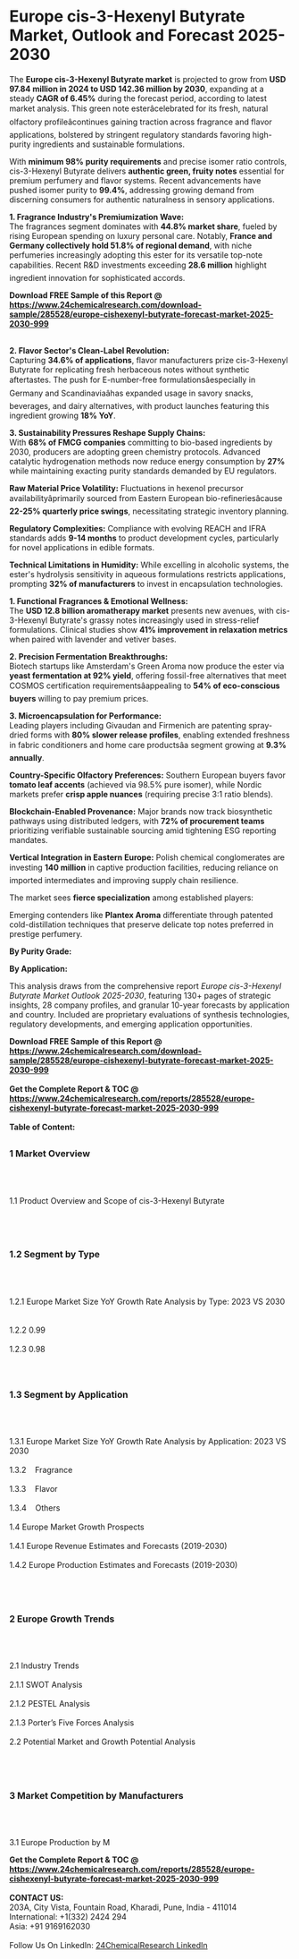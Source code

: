 <h1>Europe cis-3-Hexenyl Butyrate Market, Outlook and Forecast 2025-2030</h1><p>The <strong>Europe cis-3-Hexenyl Butyrate market</strong> is projected to grow from <strong>USD 97.84 million in 2024 to USD 142.36 million by 2030</strong>, expanding at a steady <strong>CAGR of 6.45%</strong> during the forecast period, according to latest market analysis. This green note esterâcelebrated for its fresh, natural olfactory profileâcontinues gaining traction across fragrance and flavor applications, bolstered by stringent regulatory standards favoring high-purity ingredients and sustainable formulations.</p><p>With <strong>minimum 98% purity requirements</strong> and precise isomer ratio controls, cis-3-Hexenyl Butyrate delivers <strong>authentic green, fruity notes</strong> essential for premium perfumery and flavor systems. Recent advancements have pushed isomer purity to <strong>99.4%</strong>, addressing growing demand from discerning consumers for authentic naturalness in sensory applications.</p><p><strong>1. Fragrance Industry's Premiumization Wave:</strong><br>
The fragrances segment dominates with <strong>44.8% market share</strong>, fueled by rising European spending on luxury personal care. Notably, <strong>France and Germany collectively hold 51.8% of regional demand</strong>, with niche perfumeries increasingly adopting this ester for its versatile top-note capabilities. Recent R&amp;D investments exceeding <strong>28.6 million</strong> highlight ingredient innovation for sophisticated accords.</p><div><b>Download FREE Sample of this Report @ 
            <a href="https://www.24chemicalresearch.com/download-sample/285528/europe-cishexenyl-butyrate-forecast-market-2025-2030-999">
            https://www.24chemicalresearch.com/download-sample/285528/europe-cishexenyl-butyrate-forecast-market-2025-2030-999</a></b></div><br><p><strong>2. Flavor Sector's Clean-Label Revolution:</strong><br>
Capturing <strong>34.6% of applications</strong>, flavor manufacturers prize cis-3-Hexenyl Butyrate for replicating fresh herbaceous notes without synthetic aftertastes. The push for E-number-free formulationsâespecially in Germany and Scandinaviaâhas expanded usage in savory snacks, beverages, and dairy alternatives, with product launches featuring this ingredient growing <strong>18% YoY</strong>.</p><p><strong>3. Sustainability Pressures Reshape Supply Chains:</strong><br>
With <strong>68% of FMCG companies</strong> committing to bio-based ingredients by 2030, producers are adopting green chemistry protocols. Advanced catalytic hydrogenation methods now reduce energy consumption by <strong>27%</strong> while maintaining exacting purity standards demanded by EU regulators.</p><p><strong>Raw Material Price Volatility:</strong> Fluctuations in hexenol precursor availabilityâprimarily sourced from Eastern European bio-refineriesâcause <strong>22-25% quarterly price swings</strong>, necessitating strategic inventory planning.</p><p><strong>Regulatory Complexities:</strong> Compliance with evolving REACH and IFRA standards adds <strong>9-14 months</strong> to product development cycles, particularly for novel applications in edible formats.</p><p><strong>Technical Limitations in Humidity:</strong> While excelling in alcoholic systems, the ester's hydrolysis sensitivity in aqueous formulations restricts applications, prompting <strong>32% of manufacturers</strong> to invest in encapsulation technologies.</p><p><strong>1. Functional Fragrances &amp; Emotional Wellness:</strong><br>
The <strong>USD 12.8 billion aromatherapy market</strong> presents new avenues, with cis-3-Hexenyl Butyrate's grassy notes increasingly used in stress-relief formulations. Clinical studies show <strong>41% improvement in relaxation metrics</strong> when paired with lavender and vetiver bases.</p><p><strong>2. Precision Fermentation Breakthroughs:</strong><br>
Biotech startups like Amsterdam's Green Aroma now produce the ester via <strong>yeast fermentation at 92% yield</strong>, offering fossil-free alternatives that meet COSMOS certification requirementsâappealing to <strong>54% of eco-conscious buyers</strong> willing to pay premium prices.</p><p><strong>3. Microencapsulation for Performance:</strong><br>
Leading players including Givaudan and Firmenich are patenting spray-dried forms with <strong>80% slower release profiles</strong>, enabling extended freshness in fabric conditioners and home care productsâa segment growing at <strong>9.3% annually</strong>.</p><p><strong>Country-Specific Olfactory Preferences:</strong> Southern European buyers favor <strong>tomato leaf accents</strong> (achieved via 98.5% pure isomer), while Nordic markets prefer <strong>crisp apple nuances</strong> (requiring precise 3:1 ratio blends).</p><p><strong>Blockchain-Enabled Provenance:</strong> Major brands now track biosynthetic pathways using distributed ledgers, with <strong>72% of procurement teams</strong> prioritizing verifiable sustainable sourcing amid tightening ESG reporting mandates.</p><p><strong>Vertical Integration in Eastern Europe:</strong> Polish chemical conglomerates are investing <strong>140 million</strong> in captive production facilities, reducing reliance on imported intermediates and improving supply chain resilience.</p><p>The market sees <strong>fierce specialization</strong> among established players:</p><p>Emerging contenders like <strong>Plantex Aroma</strong> differentiate through patented cold-distillation techniques that preserve delicate top notes preferred in prestige perfumery.</p><p><strong>By Purity Grade:</strong></p><p><strong>By Application:</strong></p><p>This analysis draws from the comprehensive report <em>Europe cis-3-Hexenyl Butyrate Market Outlook 2025-2030</em>, featuring 130+ pages of strategic insights, 28 company profiles, and granular 10-year forecasts by application and country. Included are proprietary evaluations of synthesis technologies, regulatory developments, and emerging application opportunities.</p><div><b>Download FREE Sample of this Report @ 
            <a href="https://www.24chemicalresearch.com/download-sample/285528/europe-cishexenyl-butyrate-forecast-market-2025-2030-999">
            https://www.24chemicalresearch.com/download-sample/285528/europe-cishexenyl-butyrate-forecast-market-2025-2030-999</a></b></div><br><div><b>Get the Complete Report & TOC @ 
            <a href="https://www.24chemicalresearch.com/reports/285528/europe-cishexenyl-butyrate-forecast-market-2025-2030-999">
            https://www.24chemicalresearch.com/reports/285528/europe-cishexenyl-butyrate-forecast-market-2025-2030-999</a></b></div><br>
            <b>Table of Content:</b><p><h2><span style="font-size:16px"><strong>1 Market Overview&nbsp;&nbsp; &nbsp;</strong></span></h2><br />
<br />
<p>1.1 Product Overview and Scope of cis-3-Hexenyl Butyrate&nbsp;</p><br />
<br />
<h2><strong><span style="font-size:16px">1.2 Segment by Type&nbsp;&nbsp; &nbsp;</span></strong></h2><br />
<br />
<p>1.2.1 Europe Market Size YoY Growth Rate Analysis by Type: 2023 VS 2030&nbsp;&nbsp; &nbsp;<br /><br />
1.2.2 0.99&nbsp;&nbsp; &nbsp;<br /><br />
1.2.3 0.98<br /><br />
<br />
<h2><span style="font-size:16px"><strong>1.3 Segment by Application&nbsp;&nbsp;</strong></span></h2><br />
<br />
<p>1.3.1 Europe Market Size YoY Growth Rate Analysis by Application: 2023 VS 2030&nbsp;&nbsp; &nbsp;<br /><br />
1.3.2&nbsp;&nbsp; &nbsp;Fragrance<br /><br />
1.3.3&nbsp;&nbsp; &nbsp;Flavor<br /><br />
1.3.4&nbsp;&nbsp; &nbsp;Others<br /><br />
1.4 Europe Market Growth Prospects&nbsp;&nbsp; &nbsp;<br /><br />
1.4.1 Europe Revenue Estimates and Forecasts (2019-2030)&nbsp;&nbsp; &nbsp;<br /><br />
1.4.2 Europe Production Estimates and Forecasts (2019-2030)&nbsp;&nbsp;</p><br />
<br />
<h2><span style="font-size:16px"><strong>2 Europe Growth Trends&nbsp;&nbsp; &nbsp;</strong></span></h2><br />
<br />
<p>2.1 Industry Trends&nbsp;&nbsp; &nbsp;<br /><br />
2.1.1 SWOT Analysis&nbsp;&nbsp; &nbsp;<br /><br />
2.1.2 PESTEL Analysis&nbsp;&nbsp; &nbsp;<br /><br />
2.1.3 Porter&rsquo;s Five Forces Analysis&nbsp;&nbsp; &nbsp;<br /><br />
2.2 Potential Market and Growth Potential Analysis&nbsp;&nbsp; &nbsp;</p><br />
<br />
<h2><span style="font-size:16px"><strong>3 Market Competition by Manufacturers&nbsp;&nbsp; </strong> </span></h2><br />
<br />
<p>3.1 Europe Production by M</p><div><b>Get the Complete Report & TOC @ 
            <a href="https://www.24chemicalresearch.com/reports/285528/europe-cishexenyl-butyrate-forecast-market-2025-2030-999">
            https://www.24chemicalresearch.com/reports/285528/europe-cishexenyl-butyrate-forecast-market-2025-2030-999</a></b></div><br><b>CONTACT US:</b><br>
            203A, City Vista, Fountain Road, Kharadi, Pune, India - 411014<br>
            International: +1(332) 2424 294<br>
            Asia: +91 9169162030 <br><br>
            Follow Us On LinkedIn: <a href="https://www.linkedin.com/company/24chemicalresearch/">24ChemicalResearch LinkedIn</a>